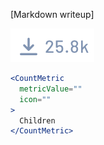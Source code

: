 [Markdown writeup]

<img src="public/images/components/CountMetric/1.png" alt="CountMetric 1" style="max-width: 100%;" /><br />

```jsx
<CountMetric
  metricValue=""
  icon=""
>
  Children
</CountMetric>
```
